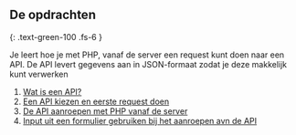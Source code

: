 ## De opdrachten
{: .text-green-100 .fs-6 }

Je leert hoe je met PHP, vanaf de server een request kunt doen naar een API.
De API levert gegevens aan in JSON-formaat zodat je deze makkelijk kunt verwerken

1. [Wat is een API?](api)
2. [Een API kiezen en eerste request doen](api-request-test)
3. [De API aanroepen met PHP vanaf de server](api-request-php)
4. [Input uit een formulier gebruiken bij het aanroepen avn de API](form-input)
